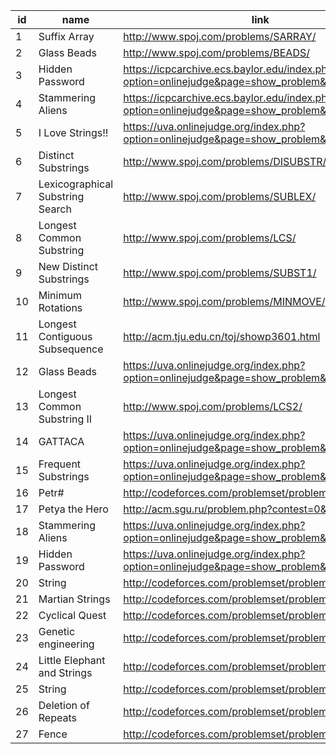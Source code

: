 |id|name|link|difficulty|
|---|---|---|---|
|1|Suffix Array|http://www.spoj.com/problems/SARRAY/|1|
|2|Glass Beads|http://www.spoj.com/problems/BEADS/|1|
|3|Hidden Password|https://icpcarchive.ecs.baylor.edu/index.php?option=onlinejudge&page=show_problem&problem=756|1|
|4|Stammering Aliens|https://icpcarchive.ecs.baylor.edu/index.php?option=onlinejudge&page=show_problem&problem=2514|1|
|5|I Love Strings!!|https://uva.onlinejudge.org/index.php?option=onlinejudge&page=show_problem&problem=1620|1|
|6|Distinct Substrings|http://www.spoj.com/problems/DISUBSTR/|1|
|7|Lexicographical Substring Search|http://www.spoj.com/problems/SUBLEX/|1|
|8|Longest Common Substring|http://www.spoj.com/problems/LCS/|1|
|9|New Distinct Substrings|http://www.spoj.com/problems/SUBST1/|1|
|10|Minimum Rotations|http://www.spoj.com/problems/MINMOVE/|2|
|11|Longest Contiguous Subsequence|http://acm.tju.edu.cn/toj/showp3601.html|2|
|12|Glass Beads|https://uva.onlinejudge.org/index.php?option=onlinejudge&page=show_problem&problem=660|2|
|13|Longest Common Substring II |http://www.spoj.com/problems/LCS2/|2|
|14|GATTACA|https://uva.onlinejudge.org/index.php?option=onlinejudge&page=show_problem&problem=2507|2|
|15|Frequent Substrings|https://uva.onlinejudge.org/index.php?option=onlinejudge&page=show_problem&problem=1175|4|
|16|Petr#|http://codeforces.com/problemset/problem/113/B|5|
|17|Petya the Hero|http://acm.sgu.ru/problem.php?contest=0&problem=411|5|
|18|Stammering Aliens|https://uva.onlinejudge.org/index.php?option=onlinejudge&page=show_problem&problem=3358|5|
|19|Hidden Password|https://uva.onlinejudge.org/index.php?option=onlinejudge&page=show_problem&problem=4060|5|
|20|String|http://codeforces.com/problemset/problem/128/B|6|
|21|Martian Strings|http://codeforces.com/problemset/problem/149/E|6|
|22|Cyclical Quest|http://codeforces.com/problemset/problem/235/C|7|
|23|Genetic engineering|http://codeforces.com/problemset/problem/86/C|8|
|24|Little Elephant and Strings|http://codeforces.com/problemset/problem/204/E|8|
|25|String|http://codeforces.com/problemset/problem/123/D|8|
|26|Deletion of Repeats|http://codeforces.com/problemset/problem/19/C|8|
|27|Fence|http://codeforces.com/problemset/problem/232/D|9|
